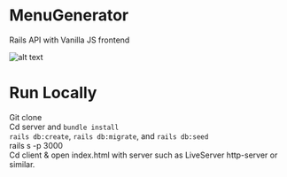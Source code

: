 # MenuGenerator
Rails API with Vanilla JS frontend

![alt text](https://i.imgur.com/JWkzPen.png)

# Run Locally 
Git clone <br>
Cd server and `bundle install` <br>
`rails db:create`, `rails db:migrate`, and `rails db:seed`<br>
rails s -p 3000 <br>
Cd client & open index.html with server such as LiveServer http-server or similar.
